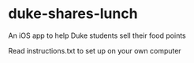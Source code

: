 # duke-shares-lunch
An iOS app to help Duke students sell their food points

Read instructions.txt to set up on your own computer
